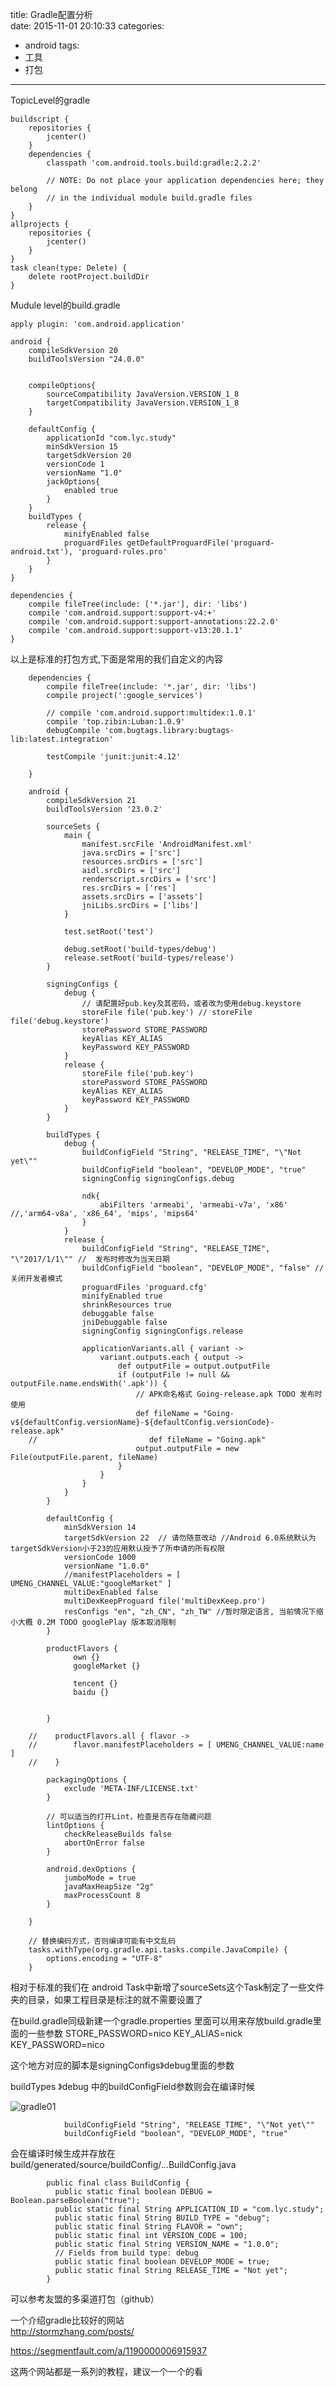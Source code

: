 title: Gradle配置分析  
date: 2015-11-01 20:10:33
categories:
- android
tags:
- 工具
- 打包

---


TopicLevel的gradle    

    buildscript {
        repositories {
            jcenter()
        }
        dependencies {
            classpath 'com.android.tools.build:gradle:2.2.2'
    
            // NOTE: Do not place your application dependencies here; they belong
            // in the individual module build.gradle files
        }
    }
    allprojects {
        repositories {
            jcenter()
        }
    }
    task clean(type: Delete) {
        delete rootProject.buildDir
    }




Mudule level的build.gradle  
    
    apply plugin: 'com.android.application'
    
    android {
        compileSdkVersion 20
        buildToolsVersion "24.0.0"
    
    
        compileOptions{
            sourceCompatibility JavaVersion.VERSION_1_8
            targetCompatibility JavaVersion.VERSION_1_8
        }
    
        defaultConfig {
            applicationId "com.lyc.study"
            minSdkVersion 15
            targetSdkVersion 20
            versionCode 1
            versionName "1.0"
            jackOptions{
                enabled true
            }
        }
        buildTypes {
            release {
                minifyEnabled false
                proguardFiles getDefaultProguardFile('proguard-android.txt'), 'proguard-rules.pro'
            }
        }
    }
    
    dependencies {
        compile fileTree(include: ['*.jar'], dir: 'libs')
        compile 'com.android.support:support-v4:+'
        compile 'com.android.support:support-annotations:22.2.0'
        compile 'com.android.support:support-v13:20.1.1'
    }


以上是标准的打包方式,下面是常用的我们自定义的内容   
        
        dependencies {
            compile fileTree(include: '*.jar', dir: 'libs')
            compile project(':google_services')
    
            // compile 'com.android.support:multidex:1.0.1'
            compile 'top.zibin:Luban:1.0.9'
            debugCompile 'com.bugtags.library:bugtags-lib:latest.integration'
            
            testCompile 'junit:junit:4.12'
           
        }
        
        android {
            compileSdkVersion 21
            buildToolsVersion '23.0.2'
        
            sourceSets {
                main {
                    manifest.srcFile 'AndroidManifest.xml'
                    java.srcDirs = ['src']
                    resources.srcDirs = ['src']
                    aidl.srcDirs = ['src']
                    renderscript.srcDirs = ['src']
                    res.srcDirs = ['res']
                    assets.srcDirs = ['assets']
                    jniLibs.srcDirs = ['libs']
                }
        
                test.setRoot('test')
              
                debug.setRoot('build-types/debug')
                release.setRoot('build-types/release')
            }
        
            signingConfigs {
                debug {
                    // 请配置好pub.key及其密码，或者改为使用debug.keystore
                    storeFile file('pub.key') // storeFile file('debug.keystore')
                    storePassword STORE_PASSWORD
                    keyAlias KEY_ALIAS
                    keyPassword KEY_PASSWORD
                }
                release {
                    storeFile file('pub.key')
                    storePassword STORE_PASSWORD
                    keyAlias KEY_ALIAS
                    keyPassword KEY_PASSWORD
                }
            }
        
            buildTypes {
                debug {
                    buildConfigField "String", "RELEASE_TIME", "\"Not yet\""
                    buildConfigField "boolean", "DEVELOP_MODE", "true"
                    signingConfig signingConfigs.debug
        
                    ndk{
                        abiFilters 'armeabi', 'armeabi-v7a', 'x86' //,'arm64-v8a', 'x86_64', 'mips', 'mips64'
                    }
                }
                release {
                    buildConfigField "String", "RELEASE_TIME", "\"2017/1/1\"" //  发布时修改为当天日期
                    buildConfigField "boolean", "DEVELOP_MODE", "false" // 关闭开发者模式
                    proguardFiles 'proguard.cfg'
                    minifyEnabled true
                    shrinkResources true
                    debuggable false
                    jniDebuggable false
                    signingConfig signingConfigs.release
        
                    applicationVariants.all { variant ->
                        variant.outputs.each { output ->
                            def outputFile = output.outputFile
                            if (outputFile != null && outputFile.name.endsWith('.apk')) {
                                // APK命名格式 Going-release.apk TODO 发布时使用
                                def fileName = "Going-v${defaultConfig.versionName}-${defaultConfig.versionCode}-release.apk"
        //                         def fileName = "Going.apk"
                                output.outputFile = new File(outputFile.parent, fileName)
                            }
                        }
                    }
                }
            }
        
            defaultConfig {
                minSdkVersion 14
                targetSdkVersion 22  // 请勿随意改动 //Android 6.0系统默认为targetSdkVersion小于23的应用默认授予了所申请的所有权限
                versionCode 1000
                versionName "1.0.0"
                //manifestPlaceholders = [ UMENG_CHANNEL_VALUE:"googleMarket" ]
                multiDexEnabled false
                multiDexKeepProguard file('multiDexKeep.pro')
                resConfigs "en", "zh_CN", "zh_TW" //暂时限定语言, 当前情况下缩小大概 0.2M TODO googlePlay 版本取消限制
            }
        
            productFlavors {
                  own {}
                  googleMarket {}
  
                  tencent {}
                  baidu {}
        
       
            }
        
        //    productFlavors.all { flavor ->
        //        flavor.manifestPlaceholders = [ UMENG_CHANNEL_VALUE:name ]
        //    }
        
            packagingOptions {
                exclude 'META-INF/LICENSE.txt'
            }
        
            // 可以适当的打开Lint，检查是否存在隐藏问题
            lintOptions {
                checkReleaseBuilds false
                abortOnError false
            }
        
            android.dexOptions {
                jumboMode = true
                javaMaxHeapSize "2g"
                maxProcessCount 8
            }
        
        }
        
        // 替换编码方式，否则编译可能有中文乱码
        tasks.withType(org.gradle.api.tasks.compile.JavaCompile) {
            options.encoding = "UTF-8"
        }




相对于标准的我们在 android Task中新增了sourceSets这个Task制定了一些文件夹的目录，如果工程目录是标注的就不需要设置了


在build.gradle同级新建一个gradle.properties
里面可以用来存放build.gradle里面的一些参数
STORE_PASSWORD=nico
KEY_ALIAS=nick
KEY_PASSWORD=nico


这个地方对应的脚本是signingConfigs》debug里面的参数 


 buildTypes 》debug 中的buildConfigField参数则会在编译时候  
 
 ![gradle01](https://github.com/liuyicheng3/learning-summary/blob/master/images/gradle%E5%88%86%E6%9E%9001.png?raw=true)
 
                buildConfigField "String", "RELEASE_TIME", "\"Not yet\""
                buildConfigField "boolean", "DEVELOP_MODE", "true"

会在编译时候生成并存放在build/generated/source/buildConfig/...BuildConfig.java   



            public final class BuildConfig {
              public static final boolean DEBUG = Boolean.parseBoolean("true");
              public static final String APPLICATION_ID = "com.lyc.study";
              public static final String BUILD_TYPE = "debug";
              public static final String FLAVOR = "own";
              public static final int VERSION_CODE = 100;
              public static final String VERSION_NAME = "1.0.0";
              // Fields from build type: debug
              public static final boolean DEVELOP_MODE = true;
              public static final String RELEASE_TIME = "Not yet";
            }


可以参考友盟的多渠道打包（github）


一个介绍gradle比较好的网站   
http://stormzhang.com/posts/


https://segmentfault.com/a/1190000006915937

这两个网站都是一系列的教程，建议一个一个的看
